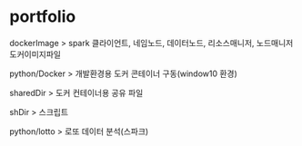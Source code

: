 # portfolio
dockerImage > spark 클라이언트, 네임노드, 데이터노드, 리소스매니저, 노드매니저 도커이미지파일 

python/Docker > 개발환경용 도커 콘테이너 구동(window10 환경) 

sharedDir > 도커 컨테이너용 공유 파일 

shDir > 스크립트

python/lotto > 로또 데이터 분석(스파크)

